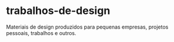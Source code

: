 # trabalhos-de-design
Materiais de design produzidos para pequenas empresas, projetos pessoais, trabalhos e outros.
